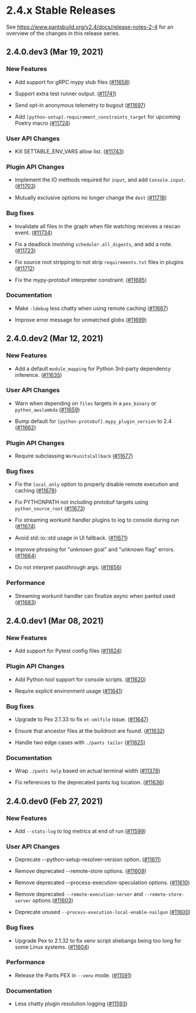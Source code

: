 # 2.4.x Stable Releases

See https://www.pantsbuild.org/v2.4/docs/release-notes-2-4 for an overview of the changes in this release series.

## 2.4.0.dev3 (Mar 19, 2021)

### New Features

* Add support for gRPC mypy stub files ([#11658](https://github.com/pantsbuild/pants/pull/11658))

* Support extra test runner output. ([#11741](https://github.com/pantsbuild/pants/pull/11741))

* Send opt-in anonymous telemetry to bugout ([#11697](https://github.com/pantsbuild/pants/pull/11697))

* Add `[python-setup].requirement_constraints_target` for upcoming Poetry macro ([#11724](https://github.com/pantsbuild/pants/pull/11724))

### User API Changes

* Kill SETTABLE_ENV_VARS allow list. ([#11743](https://github.com/pantsbuild/pants/pull/11743))

### Plugin API Changes

* Implement the IO methods required for `input`, and add `Console.input`. ([#11703](https://github.com/pantsbuild/pants/pull/11703))

* Mutually exclusive options no longer change the `dest` ([#11718](https://github.com/pantsbuild/pants/pull/11718))

### Bug fixes

* Invalidate all files in the graph when file watching receives a rescan event. ([#11734](https://github.com/pantsbuild/pants/pull/11734))

* Fix a deadlock involving `scheduler.all_digests`, and add a note. ([#11723](https://github.com/pantsbuild/pants/pull/11723))

* Fix source root stripping to not strip `requirements.txt` files in plugins ([#11712](https://github.com/pantsbuild/pants/pull/11712))

* Fix the mypy-protobuf interpreter constraint. ([#11695](https://github.com/pantsbuild/pants/pull/11695))

### Documentation

* Make `-ldebug` less chatty when using remote caching ([#11667](https://github.com/pantsbuild/pants/pull/11667))

* Improve error message for unmatched globs ([#11699](https://github.com/pantsbuild/pants/pull/11699))

## 2.4.0.dev2 (Mar 12, 2021)

### New Features

* Add a default `module_mapping` for Python 3rd-party dependency inference. ([#11635](https://github.com/pantsbuild/pants/pull/11635))

### User API Changes

* Warn when depending on `files` targets in a `pex_binary` or `python_awslambda` ([#11659](https://github.com/pantsbuild/pants/pull/11659))

* Bump default for `[python-protobuf].mypy_plugin_version` to 2.4 ([#11662](https://github.com/pantsbuild/pants/pull/11662))

### Plugin API Changes

* Require subclassing `WorkunitsCallback` ([#11677](https://github.com/pantsbuild/pants/pull/11677))

### Bug fixes

* Fix the `local_only` option to properly disable remote execution and caching ([#11678](https://github.com/pantsbuild/pants/pull/11678))

* Fix PYTHONPATH not including protobuf targets using `python_source_root`  ([#11673](https://github.com/pantsbuild/pants/pull/11673))

* Fix streaming workunit handler plugins to log to console during run ([#11674](https://github.com/pantsbuild/pants/pull/11674))

* Avoid std::io::std usage in UI fallback. ([#11671](https://github.com/pantsbuild/pants/pull/11671))

* Improve phrasing for "unknown goal" and "unknown flag" errors. ([#11664](https://github.com/pantsbuild/pants/pull/11664))

* Do not interpret passthrough args. ([#11656](https://github.com/pantsbuild/pants/pull/11656))

### Performance

* Streaming workunit handler can finalize async when pantsd used ([#11683](https://github.com/pantsbuild/pants/pull/11683))

## 2.4.0.dev1 (Mar 08, 2021)

### New Features

* Add support for Pytest config files ([#11624](https://github.com/pantsbuild/pants/pull/11624))

### Plugin API Changes

* Add Python tool support for console scripts. ([#11620](https://github.com/pantsbuild/pants/pull/11620))

* Require explicit environment usage ([#11641](https://github.com/pantsbuild/pants/pull/11641))

### Bug fixes

* Upgrade to Pex 2.1.33 to fix `et-xmlfile` issue. ([#11647](https://github.com/pantsbuild/pants/pull/11647))

* Ensure that ancestor files at the buildroot are found. ([#11632](https://github.com/pantsbuild/pants/pull/11632))

* Handle two edge cases with `./pants tailor` ([#11625](https://github.com/pantsbuild/pants/pull/11625))

### Documentation

* Wrap `./pants help` based on actual terminal width ([#11378](https://github.com/pantsbuild/pants/pull/11378))

* Fix references to the deprecated pants log location. ([#11636](https://github.com/pantsbuild/pants/pull/11636))

## 2.4.0.dev0 (Feb 27, 2021)

### New Features

* Add `--stats-log` to log metrics at end of run ([#11599](https://github.com/pantsbuild/pants/pull/11599))

### User API Changes

* Deprecate --python-setup-resolver-version option. ([#11611](https://github.com/pantsbuild/pants/pull/11611))

* Remove deprecated --remote-store options. ([#11609](https://github.com/pantsbuild/pants/pull/11609))

* Remove deprecated --process-execution-speculation options. ([#11610](https://github.com/pantsbuild/pants/pull/11610))

* Remove deprecated `--remote-execution-server` and `--remote-store-server` options ([#11603](https://github.com/pantsbuild/pants/pull/11603))

* Deprecate unused `--process-execution-local-enable-nailgun` ([#11600](https://github.com/pantsbuild/pants/pull/11600))

### Bug fixes

* Upgrade Pex to 2.1.32 to fix venv script shebangs being too long for some Linux systems. ([#11604](https://github.com/pantsbuild/pants/pull/11604))

### Performance

* Release the Pants PEX in `--venv` mode. ([#11591](https://github.com/pantsbuild/pants/pull/11591))

### Documentation

* Less chatty plugin resolution logging ([#11593](https://github.com/pantsbuild/pants/pull/11593))


